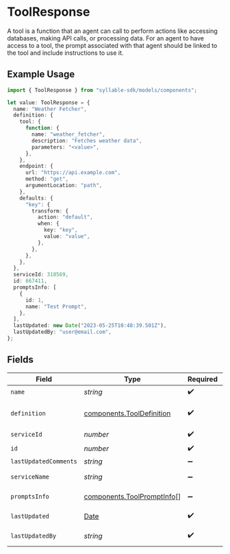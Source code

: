 # ToolResponse

A tool is a function that an agent can call to perform actions like accessing databases,
making API calls, or processing data. For an agent to have access to a tool, the prompt
associated with that agent should be linked to the tool and include instructions to use it.

## Example Usage

```typescript
import { ToolResponse } from "syllable-sdk/models/components";

let value: ToolResponse = {
  name: "Weather Fetcher",
  definition: {
    tool: {
      function: {
        name: "weather_fetcher",
        description: "Fetches weather data",
        parameters: "<value>",
      },
    },
    endpoint: {
      url: "https://api.example.com",
      method: "get",
      argumentLocation: "path",
    },
    defaults: {
      "key": {
        transform: {
          action: "default",
          when: {
            key: "key",
            value: "value",
          },
        },
      },
    },
  },
  serviceId: 318569,
  id: 667411,
  promptsInfo: [
    {
      id: 1,
      name: "Test Prompt",
    },
  ],
  lastUpdated: new Date("2023-05-25T10:48:39.501Z"),
  lastUpdatedBy: "user@email.com",
};
```

## Fields

| Field                                                                                                        | Type                                                                                                         | Required                                                                                                     | Description                                                                                                  | Example                                                                                                      |
| ------------------------------------------------------------------------------------------------------------ | ------------------------------------------------------------------------------------------------------------ | ------------------------------------------------------------------------------------------------------------ | ------------------------------------------------------------------------------------------------------------ | ------------------------------------------------------------------------------------------------------------ |
| `name`                                                                                                       | *string*                                                                                                     | :heavy_check_mark:                                                                                           | The name of the tool                                                                                         | Weather Fetcher                                                                                              |
| `definition`                                                                                                 | [components.ToolDefinition](../../models/components/tooldefinition.md)                                       | :heavy_check_mark:                                                                                           | A tool that can be called from an LLM during the conversation. See https://docs.syllable.ai/Resources/Tools. |                                                                                                              |
| `serviceId`                                                                                                  | *number*                                                                                                     | :heavy_check_mark:                                                                                           | The service to which this tool belongs                                                                       |                                                                                                              |
| `id`                                                                                                         | *number*                                                                                                     | :heavy_check_mark:                                                                                           | The ID of the tool                                                                                           |                                                                                                              |
| `lastUpdatedComments`                                                                                        | *string*                                                                                                     | :heavy_minus_sign:                                                                                           | Update comments                                                                                              |                                                                                                              |
| `serviceName`                                                                                                | *string*                                                                                                     | :heavy_minus_sign:                                                                                           | The name of the service to which the tool belongs                                                            |                                                                                                              |
| `promptsInfo`                                                                                                | [components.ToolPromptInfo](../../models/components/toolpromptinfo.md)[]                                     | :heavy_minus_sign:                                                                                           | IDs and names of the prompts linked to the tool                                                              |                                                                                                              |
| `lastUpdated`                                                                                                | [Date](https://developer.mozilla.org/en-US/docs/Web/JavaScript/Reference/Global_Objects/Date)                | :heavy_check_mark:                                                                                           | The timestamp of the most recent update to the service                                                       |                                                                                                              |
| `lastUpdatedBy`                                                                                              | *string*                                                                                                     | :heavy_check_mark:                                                                                           | The email of the user who last updated the tool                                                              | user@email.com                                                                                               |